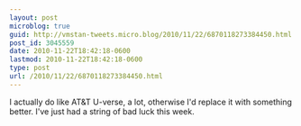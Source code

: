 ```yaml
---
layout: post
microblog: true
guid: http://vmstan-tweets.micro.blog/2010/11/22/6870118273384450.html
post_id: 3045559
date: 2010-11-22T18:42:18-0600
lastmod: 2010-11-22T18:42:18-0600
type: post
url: /2010/11/22/6870118273384450.html
---
```

I actually do like AT&T U-verse, a lot, otherwise I'd replace it with something better. I've just had a string of bad luck this week.
